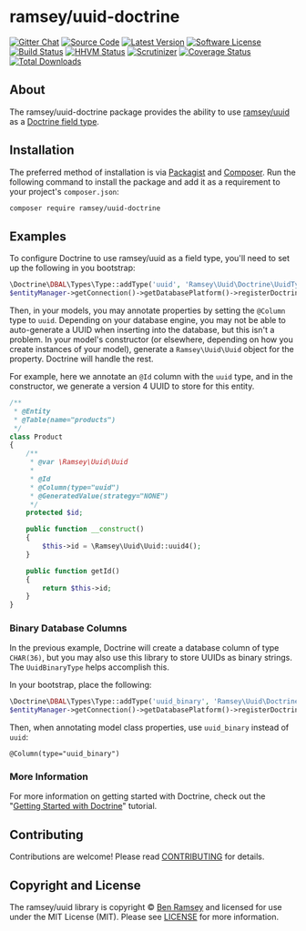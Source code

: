 # ramsey/uuid-doctrine

[![Gitter Chat](https://img.shields.io/badge/gitter-join_chat-brightgreen.svg?style=flat-square)](https://gitter.im/ramsey/uuid)
[![Source Code](http://img.shields.io/badge/source-ramsey/uuid--doctrine-blue.svg?style=flat-square)](https://github.com/ramsey/uuid-doctrine)
[![Latest Version](https://img.shields.io/github/release/ramsey/uuid-doctrine.svg?style=flat-square)](https://github.com/ramsey/uuid-doctrine/releases)
[![Software License](https://img.shields.io/badge/license-MIT-brightgreen.svg?style=flat-square)](https://github.com/ramsey/uuid-doctrine/blob/master/LICENSE)
[![Build Status](https://img.shields.io/travis/ramsey/uuid-doctrine/master.svg?style=flat-square)](https://travis-ci.org/ramsey/uuid-doctrine)
[![HHVM Status](https://img.shields.io/hhvm/ramsey/uuid-doctrine.svg?style=flat-square)](http://hhvm.h4cc.de/package/ramsey/uuid-doctrine)
[![Scrutinizer](https://img.shields.io/scrutinizer/g/ramsey/uuid-doctrine/master.svg?style=flat-square)](https://scrutinizer-ci.com/g/ramsey/uuid-doctrine/)
[![Coverage Status](https://img.shields.io/coveralls/ramsey/uuid-doctrine/master.svg?style=flat-square)](https://coveralls.io/r/ramsey/uuid-doctrine?branch=master)
[![Total Downloads](https://img.shields.io/packagist/dt/ramsey/uuid-doctrine.svg?style=flat-square)](https://packagist.org/packages/ramsey/uuid-doctrine)

## About

The ramsey/uuid-doctrine package provides the ability to use
[ramsey/uuid][ramsey-uuid] as a [Doctrine field type][doctrine-field-type].

## Installation

The preferred method of installation is via [Packagist][] and [Composer][]. Run
the following command to install the package and add it as a requirement to
your project's `composer.json`:

```bash
composer require ramsey/uuid-doctrine
```

## Examples

To configure Doctrine to use ramsey/uuid as a field type, you'll need to set up
the following in you bootstrap:

``` php
\Doctrine\DBAL\Types\Type::addType('uuid', 'Ramsey\Uuid\Doctrine\UuidType');
$entityManager->getConnection()->getDatabasePlatform()->registerDoctrineTypeMapping('uuid', 'uuid');
```

Then, in your models, you may annotate properties by setting the `@Column`
type to `uuid`. Depending on your database engine, you may not be able to
auto-generate a UUID when inserting into the database, but this isn't a problem.
In your model's constructor (or elsewhere, depending on how you create instances
of your model), generate a `Ramsey\Uuid\Uuid` object for the property. Doctrine
will handle the rest.

For example, here we annotate an `@Id` column with the `uuid` type, and in the
constructor, we generate a version 4 UUID to store for this entity.

``` php
/**
 * @Entity
 * @Table(name="products")
 */
class Product
{
    /**
     * @var \Ramsey\Uuid\Uuid
     *
     * @Id
     * @Column(type="uuid")
     * @GeneratedValue(strategy="NONE")
     */
    protected $id;

    public function __construct()
    {
        $this->id = \Ramsey\Uuid\Uuid::uuid4();
    }

    public function getId()
    {
        return $this->id;
    }
}
```

### Binary Database Columns

In the previous example, Doctrine will create a database column of type `CHAR(36)`,
but you may also use this library to store UUIDs as binary strings. The
`UuidBinaryType` helps accomplish this.

In your bootstrap, place the following:

``` php
\Doctrine\DBAL\Types\Type::addType('uuid_binary', 'Ramsey\Uuid\Doctrine\UuidBinaryType');
$entityManager->getConnection()->getDatabasePlatform()->registerDoctrineTypeMapping('uuid_binary', 'binary');
```

Then, when annotating model class properties, use `uuid_binary` instead of `uuid`:

    @Column(type="uuid_binary")

### More Information

For more information on getting started with Doctrine, check out the "[Getting
Started with Doctrine][doctrine-getting-started]" tutorial.

## Contributing

Contributions are welcome! Please read [CONTRIBUTING][] for details.

## Copyright and License

The ramsey/uuid library is copyright © [Ben Ramsey](https://benramsey.com/) and
licensed for use under the MIT License (MIT). Please see [LICENSE][] for more
information.


[ramsey-uuid]: https://github.com/ramsey/uuid
[doctrine-field-type]: http://doctrine-dbal.readthedocs.org/en/latest/reference/types.html
[packagist]: https://packagist.org/packages/ramsey/uuid-doctrine
[composer]: http://getcomposer.org/
[contributing]: https://github.com/ramsey/uuid-doctrine/blob/master/CONTRIBUTING.md
[license]: https://github.com/ramsey/uuid-doctrine/blob/master/LICENSE
[doctrine-getting-started]: http://doctrine-orm.readthedocs.org/en/latest/tutorials/getting-started.html
